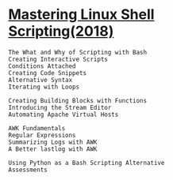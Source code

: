 # [Mastering Linux Shell Scripting(2018)](https://www.packtpub.com/product/mastering-linux-shell-scripting-second-edition/9781788990554)
 
```
The What and Why of Scripting with Bash
Creating Interactive Scripts
Conditions Attached
Creating Code Snippets
Alternative Syntax
Iterating with Loops

Creating Building Blocks with Functions
Introducing the Stream Editor
Automating Apache Virtual Hosts

AWK Fundamentals
Regular Expressions
Summarizing Logs with AWK
A Better lastlog with AWK

Using Python as a Bash Scripting Alternative
Assessments
```
